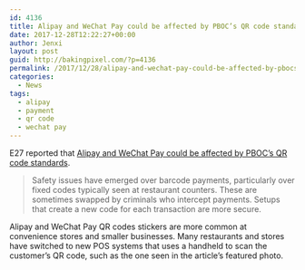 ```yaml
---
id: 4136
title: Alipay and WeChat Pay could be affected by PBOC’s QR code standards
date: 2017-12-28T12:22:27+00:00
author: Jenxi
layout: post
guid: http://bakingpixel.com/?p=4136
permalink: /2017/12/28/alipay-and-wechat-pay-could-be-affected-by-pbocs-qr-code-standards/
categories:
  - News
tags:
  - alipay
  - payment
  - qr code
  - wechat pay
---
```

E27 reported that [Alipay and WeChat Pay could be affected by PBOC’s QR code standards](https://e27.co/alipay-wechat-pay-affected-pbocs-qr-code-standards-20171228/).

> Safety issues have emerged over barcode payments, particularly over fixed codes typically seen at restaurant counters. These are sometimes swapped by criminals who intercept payments. Setups that create a new code for each transaction are more secure. 

Alipay and WeChat Pay QR codes stickers are more common at convenience stores and smaller businesses. Many restaurants and stores have switched to new POS systems that uses a handheld to scan the customer&#8217;s QR code, such as the one seen in the article&#8217;s featured photo.